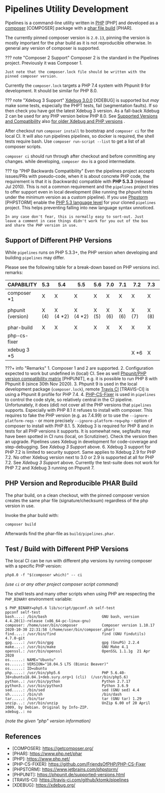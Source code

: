 # Pipelines Utility Development

Pipelines is a command-line utility written in [PHP][PHP] \[PHP] and
developed as a [composer][COMPOSER] \[COMPOSER] package with a [phar
file build][PHAR] \[PHAR].

The currently pinned composer version is `2.0.13`, pinning the version
is mostly important for the phar build as it is not reproducible
otherwise. In general any version of composer is supported.

??? note "Composer 2 Support"
    Composer 2 is the standard in the Pipelines project. Previously it
    was Composer 1.

    Just note that the composer.lock file should be written with the
    pinned composer version.

Currently the `composer.lock` targets a PHP 7.4 system with Phpunit 9
for development. It should be similar for PHP 8.0.

??? note "Xdebug 3 Support"
    [Xdebug 3.0.0][XDEBUG] \[XDEBUG] is supported but _may_ make some
    tests, especially the PHPT tests, fail (segmentation faults). If so
    then check you have got the latest Xdebug 3 version. As a fall-back
    Xdebug 2 can be used for any PHP version below PHP 8.0.
    See [Supported Versions and Compatibility](https://xdebug.org/docs/compat)
    also [for older Xdebug and PHP versions](https://2.xdebug.org/docs/compat)
    .

After checkout run `composer install` to bootstrap and `composer ci`
for the local CI. It will also run pipelines pipelines, so docker is
required, the shell tests require bash. Use `composer run-script --list`
to get a list of all composer scripts.

`composer ci` should run through after checkout and before committing
any changes. while developing, `composer dev` is a good intermediate.

??? tip "PHP Backwards Compatibility"
    Even the pipelines project accepts issues/PRs with pseudo-code,
    when it is about concrete PHP code, the requirement is that it is
    (backwards) compatible with **PHP 5.3.3** (released Jul 2010). This
    is not a common requirement and the `pipelines` project tries to
    offer support even in local development (like running the phpunit
    tests under the minimum version as a custom pipeline). If you use
    [Phpstorm][PHPSTORM] \[PHPSTORM] enable the [PHP 5.3 language
    level](https://www.jetbrains.com/help/phpstorm/php.html) for your
    cloned `pipelines` project. This helps preventing falling into new
    language syntax unnoticed.

    In any case don't fear, this is normally easy to sort-out. Just
    leave a comment in case things didn't work for you out of the box
    and share the PHP version in use.

## Support of Different PHP Versions

While `pipelines` runs on PHP 5.3.3+, the PHP version when developing
and building `pipelines` may differ.

Please see the following table for a break-down based on PHP versions
incl. remarks:

| CAPABILITY   | 5.3 | 5.4 | 5.5 | 5.6 | 7.0 | 7.1 | 7.2 | 7.3 | 7.4 | 8.0 | 8.1 |
|--------------|-----|-----|-----|-----|-----|-----|-----|-----|-----|-----|-----|
| composer *1  | X   | X   | X   | X   | X   | X   | X   | X   | X   | X   | X   |
| phpunit (version) | X (4)   | X (4&nbsp;*2) | X (4&nbsp;*2) | X (5)   | X (6)   | X (6)   | X (7)   | X (8)   | X (8/ 9&nbsp;*3) | X (8&nbsp;*2/ 9)   | X (8&nbsp;*2/ 9)   |
| phar-build   | X   | X   | X   | X   | X   | X   | X   | X   | X   | X   | X   |
| php-cs-fixer |     |     |     |     |     |     |     |     | X   | X   | X *4|
| xdebug 3 *5  |     |     |     |     |     |     | X&nbsp;*6| X   | X   | X   | X   |

???+ info "Remarks"
    1. Composer 1 and 2 are supported.
    2. Configuration expected to work but undefined in (local) CI. See
       as well [Phpunit/PHP version compatibility matrix][PHPUNIT]
       \[PHPUNIT], e.g. it is possible to run PHP 8 with Phpunit 8
       (since 30th Nov 2020).
    3. Phpunit 9 is used in the local development package
       (`composer.lock`), remote [Travis CI][TRAVIS-CI] \[TRAVIS-CI] is
       using a Phpunit 8 profile for PHP 7.4.
    4. [PHP-CS-Fixer][PHP-CS-FIXER] is used in `pipelines` to control
       the code style, so relatively central in the CI pipeline.
       Unfortunately, it does (did) not cover all the PHP versions that
       `pipelines` supports. Especially with PHP 8.1 it refuses to install
       with composer. This requires to fake the PHP version (e.g. as
       7.4.99) or to use the `--ignore-platform-reqs` - or more precisely
       `--ignore-platform-req=php` - option of composer to install with
       PHP 8.1.
    5. Xdebug 3 is required for PHP 8 and in tests for all PHP versions
       it supports. It is somewhat new, segfaults may have been spotted in
       CI runs (local, on Scrutiziner). Check the version then an upgrade. Pipelines uses Xdebug in development for code-coverage and step-debugging. See
       _Xdebug 3 Support_ above.
    6. Xdebug 3 support for PHP 7.2 is limited to security support. Same
       applies to Xdebug 2.9 for PHP 7.2. No other Xdebug version next
       to 3.0 or 2.9 is supported at all for PHP 7.2. See _Xdebug 3
       Support_ above. Currently the test-suite does not work for PHP
       7.2 and Xdebug 3 running on Phpunit 7.

## PHP Version and Reproducible PHAR Build

The phar build, on a clean checkout, with the pinned composer version
creates the same phar file (signature/checksum) regardless of the php
version in use.

Invoke the phar build with:

```shell
composer build
```

Afterwards find the phar-file as `build/pipelines.phar`.

## Test / Build with Different PHP Versions

The local CI can be run with different php versions by running composer
with a specific PHP version:

~~~
php8.0 -f "$(composer which)" -- ci
~~~
_(use `ci` or any other project composer script command)_

The shell tests and many other scripts when using PHP are respecting the
`PHP_BINARY` environment variable:

~~~
$ PHP_BINARY=php5.6 lib/script/ppconf.sh self-test
ppconf self-test
bash....: /bin/bash                       	GNU bash, version 4.4.20(1)-release (x86_64-pc-linux-gnu)
composer: /home/user/bin/composer          	Composer version 1.10.17 2020-10-30 22:31:58 (/home/user/bin/composer.phar)
find....: /usr/bin/find                   	find (GNU findutils) 4.7.0-git
gpg.....: /usr/bin/gpg                    	gpg (GnuPG) 2.2.4
make....: /usr/bin/make                   	GNU Make 4.1
openssl.: /usr/bin/openssl                	OpenSSL 1.1.1g  21 Apr 2020
os......: NAME="Ubuntu"
os......: VERSION="18.04.5 LTS (Bionic Beaver)"
os......: ID=ubuntu
php.....: /usr/bin/php5.6                 	PHP 5.6.40-38+ubuntu18.04.1+deb.sury.org+1 (cli)  (/usr/bin/php5.6)
python..: /usr/bin/python                 	Python 2.7.17
python3.: /usr/bin/python3                	Python 3.6.9
sed.....: /bin/sed                        	sed (GNU sed) 4.4
sh......: /bin/sh                         	/bin/dash
tar.....: /bin/tar                        	tar (GNU tar) 1.29
unzip...: /usr/bin/unzip                  	UnZip 6.00 of 20 April 2009, by Debian. Original by Info-ZIP.
xdebug..: no
~~~
_(note the given "php" version information)_

## References

* \[COMPOSER]: https://getcomposer.org/
* \[PHAR]: https://www.php.net/phar
* \[PHP]: https://www.php.net/
* \[PHP-CS-FIXER]: https://github.com/FriendsOfPHP/PHP-CS-Fixer
* \[PHPSTORM]: https://www.jetbrains.com/phpstorm/
* \[PHPUNIT]: https://phpunit.de/supported-versions.html
* \[TRAVIS-CI]: https://travis-ci.com/github/ktomk/pipelines
* \[XDEBUG]: https://xdebug.org/

[COMPOSER]: https://getcomposer.org/
[PHAR]: https://www.php.net/phar
[PHP]: https://www.php.net/
[PHP-CS-FIXER]: https://github.com/FriendsOfPHP/PHP-CS-Fixer
[PHPSTORM]: https://www.jetbrains.com/phpstorm/
[PHPUNIT]: https://phpunit.de/supported-versions.html
[TRAVIS-CI]: https://travis-ci.com/github/ktomk/pipelines
[XDEBUG]: https://xdebug.org/
